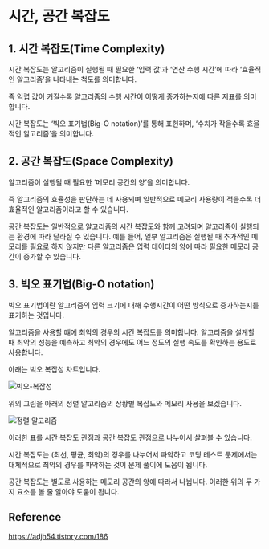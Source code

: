 # 시간, 공간 복잡도

## 1. 시간 복잡도(Time Complexity)

시간 복잡도는 알고리즘이 실행될 때 필요한 ‘입력 값’과 ‘연산 수행 시간’에 따라 ‘효율적인 알고리즘’을 나타내는 척도를 의미합니다.

즉 익렵 값이 커질수록 알고리즘의 수행 시간이 어떻게 증가하는지에 따른 지표를 의미합니다.

시간 복잡도는 ‘빅오 표기법(Big-O notation)’를 통해 표현하며, ‘수치가 작을수록 효율적인 알고리즘’을 의미합니다.

## 2. 공간 복잡도(Space Complexity)

알고리즘이 실행될 때 필요한 ‘메모리 공간의 양’을 의미합니다.

즉 알고리즘의 효율성을 판단하는 데 사용되며 일반적으로 메모리 사용량이 적을수록 더 효율적인 알고리즘이라고 할 수 있습니다.

공간 복잡도는 일반적으로 알고리즘의 시간 복잡도와 함께 고려되며 알고리즘이 실행되는 환경에 따라 달라질 수 있습니다. 예를 들어, 일부 알고리즘은 실행될 때 추가적인 메모리를 필요로 하지 않지만 다른 알고리즘은 입력 데이터의 양에 따라 필요한 메모리 공간이 증가할 수 있습니다.

## 3. 빅오 표기법(Big-O notation)

빅오 표기법이란 알고리즘의 입력 크기에 대해 수행시간이 어떤 방식으로 증가하는지를 표기하는 것입니다.

알고리즘을 사용할 떄에 최악의 경우의 시간 복잡도를 의미합니다. 알고리즘을 설계할 때 최악의 성능을 예측하고 최악의 경우에도 어느 정도의 실행 속도를 확인하는 용도로 사용합니다.

아래는 빅오 복잡성 차트입니다.

![빅오-복잡성](https://img1.daumcdn.net/thumb/R1280x0/?scode=mtistory2&fname=https%3A%2F%2Fblog.kakaocdn.net%2Fdna%2FbLFasQ%2FbtsgJZSL2Wi%2FAAAAAAAAAAAAAAAAAAAAAM4kQMHMYe4SDpyRSEatc5FXyZ6Qh3zlFlXT0E5O4iT0%2Fimg.png%3Fcredential%3DyqXZFxpELC7KVnFOS48ylbz2pIh7yKj8%26expires%3D1761922799%26allow_ip%3D%26allow_referer%3D%26signature%3DyAuarBhIoa0%252Fgd9USrgxfyC1kk0%253D)

위의 그림을 아래의 정렬 알고리즘의 상황별 복잡도와 메모리 사용을 보겠습니다.

![정렬 알고리즘](https://img1.daumcdn.net/thumb/R1280x0/?scode=mtistory2&fname=https%3A%2F%2Fblog.kakaocdn.net%2Fdna%2FWklJ5%2FbtsgQq3qieR%2FAAAAAAAAAAAAAAAAAAAAAOaulIX_Kd3wpCWCk5q-xciZVpBKgPLboX0JA6PiZkpW%2Fimg.png%3Fcredential%3DyqXZFxpELC7KVnFOS48ylbz2pIh7yKj8%26expires%3D1761922799%26allow_ip%3D%26allow_referer%3D%26signature%3D34nudR%252B8XGVC%252B0%252F4XL0A8SfchLM%253D)

이러한 표를 시간 복잡도 관점과 공간 복잡도 관점으로 나누어서 살펴볼 수 있습니다.

시간 복잡도는 (최선, 평균, 최악)의 경우를 나누어서 파악하고 코딩 테스트 문제에서는 대체적으로 최악의 경우를 파악하는 것이 문제 풀이에 도움이 됩니다.

공간 복잡도는 별도로 사용하는 메모리 공간의 양에 따라서 나뉩니다. 이러한 위의 두 가지 요소를 볼 줄 알아야 도움이 됩니다.

## Reference

https://adjh54.tistory.com/186